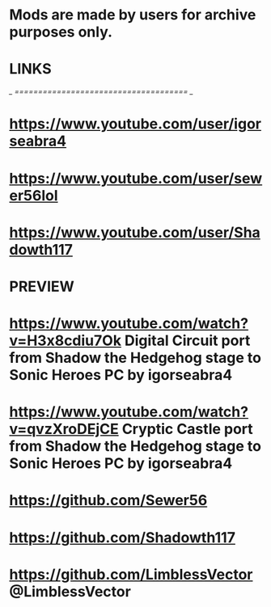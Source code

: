 # Mods are made by users for archive purposes only.


# LINKS
*_ ===================================== _*
# https://www.youtube.com/user/igorseabra4
# https://www.youtube.com/user/sewer56lol
# https://www.youtube.com/user/Shadowth117

# PREVIEW
# https://www.youtube.com/watch?v=H3x8cdiu7Ok Digital Circuit port from Shadow the Hedgehog stage to Sonic Heroes PC by igorseabra4
# https://www.youtube.com/watch?v=qvzXroDEjCE Cryptic Castle  port from Shadow the Hedgehog stage to Sonic Heroes PC by igorseabra4

# https://github.com/Sewer56
# https://github.com/Shadowth117
# https://github.com/LimblessVector @LimblessVector
